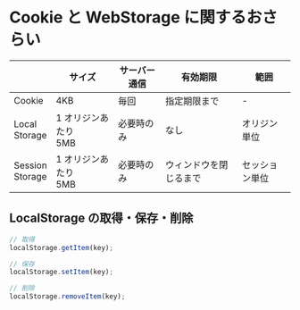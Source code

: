 # Cookie と WebStorage に関するおさらい

|                    | サイズ                  | サーバー通信 | 有効期限               | 範囲           |
| ------------------ | ----------------------- | ------------ | ---------------------- | -------------- |
| Cookie             | 4KB                     | 毎回         | 指定期限まで           | -              |
| Local<br>Storage   | 1 オリジンあたり<br>5MB | 必要時のみ   | なし                   | オリジン単位   |
| Session<br>Storage | 1 オリジンあたり<br>5MB | 必要時のみ   | ウィンドウを閉じるまで | セッション単位 |

## LocalStorage の取得・保存・削除

```js
// 取得
localStorage.getItem(key);

// 保存
localStorage.setItem(key);

// 削除
localStorage.removeItem(key);
```
